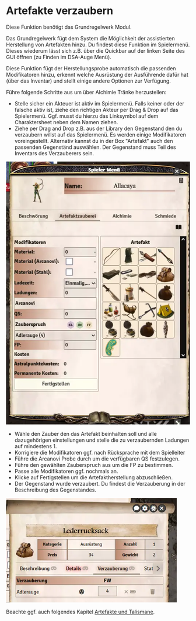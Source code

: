 # Artefakte verzaubern

Diese Funktion benötigt das Grundregelwerk Modul.

Das Grundregelwerk fügt dem System die Möglichkeit der assistierten Herstellung von Artefakten hinzu. Du findest diese Funktion im Spielermenü. Dieses wiederum lässt sich z.B. über die Quickbar auf der linken Seite des GUI öffnen (zu Finden im DSA-Auge Menü).

Diese Funktion fügt der Herstellungsprobe automatisch die passenden Modifikatoren hinzu, erkennt welche Ausrüstung der Ausführende dafür hat (über das Inventar) und stellt einige andere Optionen zur Verfügung.

Führe folgende Schritte aus um über Alchimie Tränke herzustellen:

* Stelle sicher ein Akteuer ist aktiv im Spielermenü. Falls keiner oder der falsche aktiv ist, ziehe den richtigen Akteur per Drag & Drop auf das Spielermenü. Ggf. musst du hierzu das Linksymbol auf dem Charaktersheet neben dem Namen ziehen.
* Ziehe per Drag and Drop z.B. aus der Library den Gegenstand den du verzaubern willst auf das Spielermenü. Es werden einige Modifikatoren voreingestellt. Alternativ kannst du in der Box "Artefakt" auch den passenden Gegenständ auswählen. Der Gegenstand muss Teil des Inventars des Verzauberers sein.

![Artefakt verzaubern](de/images/artefaktverzaubern-1.webp)

* Wähle den Zauber den das Artefakt beinhalten soll und alle dazugehörigen einstellungen und stelle die zu verzaubernden Ladungen auf mindestens 1.
* Korrigiere die Modifikatoren ggf. nach Rücksprache mit dem Spielleiter
* Führe die Arcanovi Probe durch um die verfügbaren QS festzulegen.
* Führe den gewählten Zauberspruch aus um die FP zu bestimmen.
* Passe alle Modifikatoren ggf. nochmals an.
* Klicke auf Fertigstellen um die Artefaktherstellung abzuschließen.
* Der Gegenstand wurde verzaubert. Du findest die Verzauberung in der Beschreibung des Gegenstandes.

![Artefakt verzaubern](de/images/artefaktverzaubern-2.webp)

Beachte ggf. auch folgendes Kapitel [Artefakte und Talismane](de-artefakte-und-talismane).